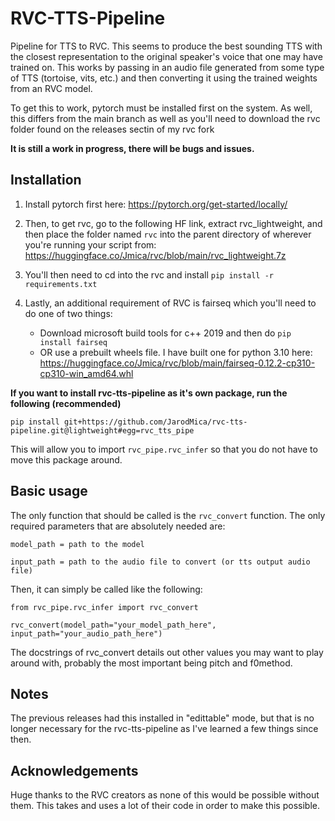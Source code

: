 # RVC-TTS-Pipeline
Pipeline for TTS to RVC.  This seems to produce the best sounding TTS with the closest representation to the original speaker's voice that one may have trained on.  This works by passing in an audio file generated from some type of TTS (tortoise, vits, etc.) and then converting it using the trained weights from an RVC model.  

To get this to work, pytorch must be installed first on the system.  As well, this differs from the main branch as well as you'll need to download the rvc folder found on the releases sectin of my rvc fork

**It is still a work in progress, there will be bugs and issues.**

## Installation

1. Install pytorch first here: https://pytorch.org/get-started/locally/

2. Then, to get rvc, go to the following HF link, extract rvc_lightweight, and then place the folder named ```rvc``` into the parent directory of wherever you're running your script from: https://huggingface.co/Jmica/rvc/blob/main/rvc_lightweight.7z
3. You'll then need to cd into the rvc and install ```pip install -r requirements.txt```
4. Lastly, an additional requirement of RVC is fairseq which you'll need to do one of two things:
   - Download microsoft build tools for c++ 2019 and then do ```pip install fairseq```
   - OR use a prebuilt wheels file.  I have built one for python 3.10 here: https://huggingface.co/Jmica/rvc/blob/main/fairseq-0.12.2-cp310-cp310-win_amd64.whl

**If you want to install rvc-tts-pipeline as it's own package, run the following (recommended)**

```
pip install git+https://github.com/JarodMica/rvc-tts-pipeline.git@lightweight#egg=rvc_tts_pipe
```

This will allow you to import ```rvc_pipe.rvc_infer``` so that you do not have to move this package around.

## Basic usage
The only function that should be called is the ```rvc_convert``` function.  The only required parameters that are absolutely needed are:

```model_path = path to the model```

```input_path = path to the audio file to convert (or tts output audio file)```

Then, it can simply be called like the following:

```
from rvc_pipe.rvc_infer import rvc_convert

rvc_convert(model_path="your_model_path_here", input_path="your_audio_path_here")
```

The docstrings of rvc_convert details out other values you may want to play around with, probably the most important being pitch and f0method.

## Notes
The previous releases had this installed in "edittable" mode, but that is no longer necessary for the rvc-tts-pipeline as I've learned a few things since then.

## Acknowledgements
Huge thanks to the RVC creators as none of this would be possible without them.  This takes and uses a lot of their code in order to make this possible.
